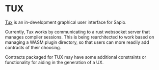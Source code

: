# TUX

[Tux](https://github.com/sapio-lang/tux) is an in-development graphical user
interface for Sapio.

Currently, Tux works by communicating to a rust websocket server that manages
compiler sessions. This is being rearchitected to work based on managing a
WASM plugin directory, so that users can more readily add contracts of their
choosing.

Contracts packaged for TUX may have some additional constraints or
functionality for aiding in the generation of a UX.